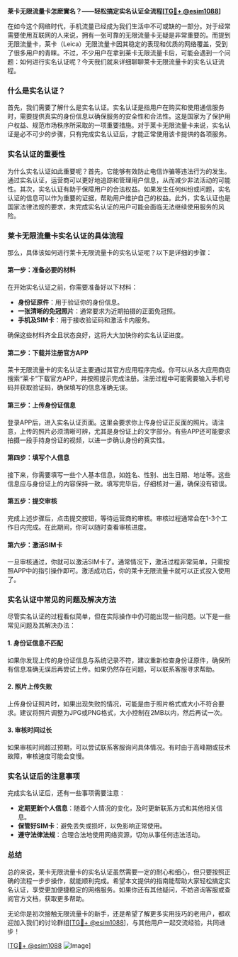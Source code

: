 **莱卡无限流量卡怎麽實名？——轻松搞定实名认证全流程[[TG💪+ @esim1088](https://t.me/s/esim1088)]**

在如今这个网络时代，手机流量已经成为我们生活中不可或缺的一部分。对于经常需要使用互联网的人来说，拥有一张可靠的无限流量卡无疑是非常重要的。而提到无限流量卡，莱卡（Leica）无限流量卡因其稳定的表现和优质的网络覆盖，受到了很多用户的青睐。不过，不少用户在拿到莱卡无限流量卡后，可能会遇到一个问题：如何进行实名认证呢？今天我们就来详细聊聊莱卡无限流量卡的实名认证流程。

### 什么是实名认证？

首先，我们需要了解什么是实名认证。实名认证是指用户在购买和使用通信服务时，需要提供真实的身份信息以确保服务的安全性和合法性。这是国家为了保护用户权益、规范市场秩序所采取的一项重要措施。对于莱卡无限流量卡来说，实名认证是必不可少的步骤，只有完成实名认证后，才能正常使用该卡提供的各项服务。

### 实名认证的重要性

为什么实名认证如此重要呢？首先，它能够有效防止电信诈骗等违法行为的发生。通过实名认证，运营商可以更好地追踪和管理用户信息，从而减少非法活动的可能性。其次，实名认证有助于保障用户的合法权益。如果发生任何纠纷或问题，实名认证的信息可以作为重要的证据，帮助用户维护自己的权益。此外，实名认证也是国家法律法规的要求，未完成实名认证的用户可能会面临无法继续使用服务的风险。

### 莱卡无限流量卡实名认证的具体流程

那么，具体该如何进行莱卡无限流量卡的实名认证呢？以下是详细的步骤：

#### 第一步：准备必要的材料

在开始实名认证之前，你需要准备好以下材料：
- **身份证原件**：用于验证你的身份信息。
- **一张清晰的免冠照片**：通常要求为近期拍摄的正面免冠照。
- **手机及SIM卡**：用于接收验证码和激活卡内服务。

确保这些材料齐全且状态良好，这将大大加快你的实名认证进度。

#### 第二步：下载并注册官方APP

莱卡无限流量卡的实名认证主要通过其官方应用程序完成。你可以从各大应用商店搜索“莱卡”下载官方APP，并按照提示完成注册。注册过程中可能需要输入手机号码并获取验证码，确保填写的信息准确无误。

#### 第三步：上传身份证信息

登录APP后，进入实名认证页面。这里会要求你上传身份证正反面的照片。请注意，上传的照片必须清晰可辨，尤其是身份证上的文字部分。有些APP还可能要求拍摄一段手持身份证的视频，以进一步确认身份的真实性。

#### 第四步：填写个人信息

接下来，你需要填写一些个人基本信息，如姓名、性别、出生日期、地址等。这些信息应与身份证上的内容保持一致。填写完毕后，仔细核对一遍，确保没有错误。

#### 第五步：提交审核

完成上述步骤后，点击提交按钮，等待运营商的审核。审核过程通常会在1-3个工作日内完成。在此期间，你可以随时查看审核进度。

#### 第六步：激活SIM卡

一旦审核通过，你就可以激活SIM卡了。通常情况下，激活过程非常简单，只需按照APP中的指引操作即可。激活成功后，你的莱卡无限流量卡就可以正式投入使用了。

### 实名认证中常见的问题及解决方法

尽管实名认证的过程看似简单，但在实际操作中仍可能出现一些问题。以下是一些常见问题及其解决办法：

#### 1. 身份证信息不匹配

如果你发现上传的身份证信息与系统记录不符，建议重新检查身份证原件，确保所有信息准确无误后再尝试上传。如果仍然存在问题，可以联系客服寻求帮助。

#### 2. 照片上传失败

上传身份证照片时，如果出现失败的情况，可能是由于照片格式或大小不符合要求。建议将照片调整为JPG或PNG格式，大小控制在2MB以内，然后再试一次。

#### 3. 审核时间过长

如果审核时间超过预期，可以尝试联系客服询问具体情况。有时由于高峰期或技术故障，审核速度可能会变慢。

### 实名认证后的注意事项

完成实名认证后，还有一些事项需要注意：
- **定期更新个人信息**：随着个人情况的变化，及时更新联系方式和其他相关信息。
- **保管好SIM卡**：避免丢失或损坏，以免影响正常使用。
- **遵守法律法规**：合理合法地使用网络资源，切勿从事任何违法活动。

### 总结

总的来说，莱卡无限流量卡的实名认证虽然需要一定的耐心和细心，但只要按照正确的流程一步步操作，就能顺利完成。希望本文提供的指南能帮助大家轻松搞定实名认证，享受更加便捷稳定的网络服务。如果你还有其他疑问，不妨咨询客服或查阅官方文档，获取更多帮助。

无论你是初次接触无限流量卡的新手，还是希望了解更多实用技巧的老用户，都欢迎加入我们的讨论群组[[TG💪+ @esim1088](https://t.me/s/esim1088)]，与其他用户一起交流经验，共同进步！

[[TG💪+ @esim1088](https://t.me/s/esim1088) ![Image](https://i.postimg.cc/4NQfJmqS/Snipaste-2025-05-13-00-14-12.png)]